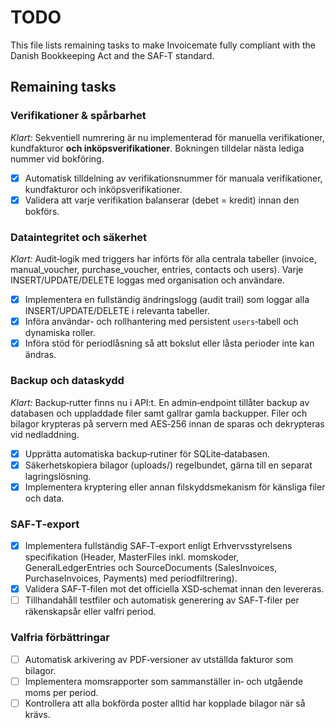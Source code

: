 # TODO

This file lists remaining tasks to make Invoicemate fully compliant with the Danish Bookkeeping Act and the SAF‑T standard.

## Remaining tasks

### Verifikationer & spårbarhet

*Klart:* Sekventiell numrering är nu implementerad för manuella verifikationer, kundfakturor **och inköpsverifikationer**. Bokningen tilldelar nästa lediga nummer vid bokföring.

- [x] Automatisk tilldelning av verifikationsnummer för manuala verifikationer, kundfakturor och inköpsverifikationer.
- [x] Validera att varje verifikation balanserar (debet = kredit) innan den bokförs.

### Dataintegritet och säkerhet

*Klart:* Audit‑logik med triggers har införts för alla centrala tabeller (invoice, manual_voucher, purchase_voucher, entries, contacts och users).  Varje INSERT/UPDATE/DELETE loggas med organisation och användare.

- [x] Implementera en fullständig ändringslogg (audit trail) som loggar alla INSERT/UPDATE/DELETE i relevanta tabeller.
- [x] Införa användar- och rollhantering med persistent `users`‑tabell och dynamiska roller.
- [x] Införa stöd för periodlåsning så att bokslut eller låsta perioder inte kan ändras.

### Backup och dataskydd

*Klart:* Backup‑rutter finns nu i API:t. En admin‑endpoint tillåter backup av databasen och uppladdade filer samt gallrar gamla backupper.  Filer och bilagor krypteras på servern med AES‑256 innan de sparas och dekrypteras vid nedladdning.

- [x] Upprätta automatiska backup‑rutiner för SQLite‑databasen.
- [x] Säkerhetskopiera bilagor (uploads/) regelbundet, gärna till en separat lagringslösning.
- [x] Implementera kryptering eller annan filskyddsmekanism för känsliga filer och data.

### SAF‑T‑export

- [x] Implementera fullständig SAF‑T‑export enligt Erhvervsstyrelsens specifikation (Header, MasterFiles inkl. momskoder, GeneralLedgerEntries och SourceDocuments (SalesInvoices, PurchaseInvoices, Payments) med periodfiltrering).
- [x] Validera SAF‑T‑filen mot det officiella XSD‑schemat innan den levereras.
- [ ] Tillhandahåll testfiler och automatisk generering av SAF‑T‑filer per räkenskapsår eller valfri period.

### Valfria förbättringar

- [ ] Automatisk arkivering av PDF‑versioner av utställda fakturor som bilagor.
- [ ] Implementera momsrapporter som sammanställer in‑ och utgående moms per period.
- [ ] Kontrollera att alla bokförda poster alltid har kopplade bilagor när så krävs.
